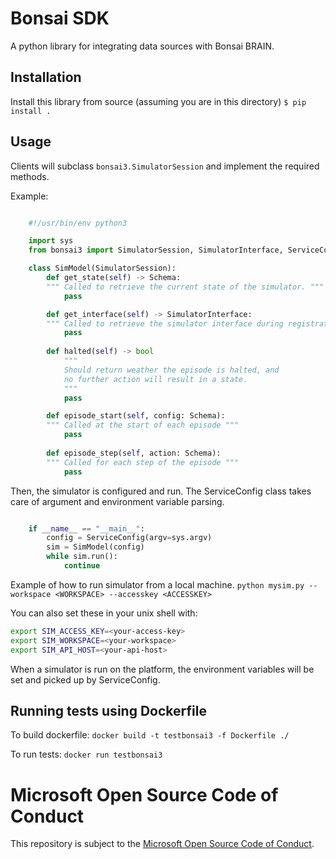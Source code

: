Bonsai SDK
==========

A python library for integrating data sources with Bonsai BRAIN.


Installation
------------
Install this library from source (assuming you are in this directory)
    `$ pip install .`

Usage
-----
Clients will subclass `bonsai3.SimulatorSession` and implement the required methods.

Example:
```python

    #!/usr/bin/env python3

    import sys
    from bonsai3 import SimulatorSession, SimulatorInterface, ServiceConfig, Schema

    class SimModel(SimulatorSession):
        def get_state(self) -> Schema:
        """ Called to retrieve the current state of the simulator. """
            pass

        def get_interface(self) -> SimulatorInterface:
        """ Called to retrieve the simulator interface during registration. """
            pass
        
        def halted(self) -> bool
            """
            Should return weather the episode is halted, and
            no further action will result in a state.
            """
            pass

        def episode_start(self, config: Schema):
        """ Called at the start of each episode """
            pass
        
        def episode_step(self, action: Schema):
        """ Called for each step of the episode """
            pass
```

Then, the simulator is configured and run. The ServiceConfig class takes care of
argument and environment variable parsing.

```python

    if __name__ == "__main__":
        config = ServiceConfig(argv=sys.argv)
        sim = SimModel(config)
        while sim.run():
            continue
```

Example of how to run simulator from a local machine.
    `python mysim.py --workspace <WORKSPACE> --accesskey <ACCESSKEY>`

You can also set these in your unix shell with:
```sh
export SIM_ACCESS_KEY=<your-access-key>
export SIM_WORKSPACE=<your-workspace>
export SIM_API_HOST=<your-api-host>
```

When a simulator is run on the platform, the environment variables will be set and picked up by ServiceConfig.

Running tests using Dockerfile
------------------------------
To build dockerfile:
    `docker build -t testbonsai3 -f Dockerfile ./`

To run tests:
    `docker run testbonsai3`


Microsoft Open Source Code of Conduct
==========

This repository is subject to the [Microsoft Open Source Code of Conduct](https://opensource.microsoft.com/codeofconduct).
